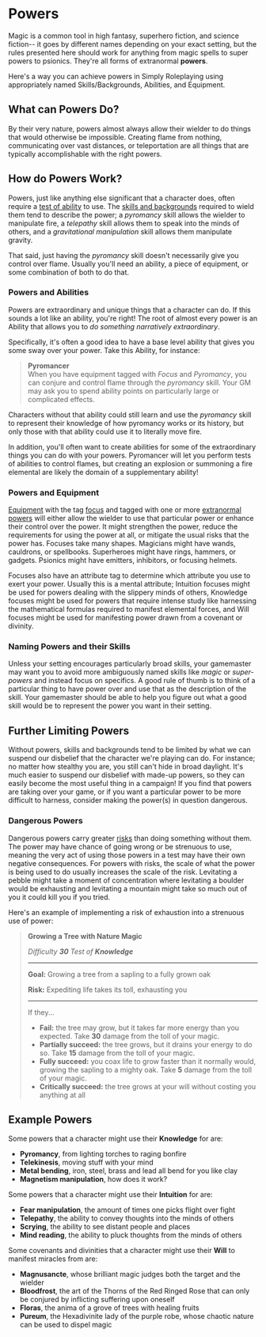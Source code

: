 # Powers

Magic is a common tool in high fantasy, superhero fiction, and science fiction-- it goes by different names depending on your exact setting, but the rules presented here should work for anything from magic spells to super powers to psionics. They're all forms of extranormal **powers**.

Here's a way you can achieve powers in Simply Roleplaying using appropriately named Skills/Backgrounds, Abilities, and Equipment.

## What can Powers Do?

By their very nature, powers almost always allow their wielder to do things that would otherwise be impossible. Creating flame from nothing, communicating over vast distances, or teleportation are all things that are typically accomplishable with the right powers.

## How do Powers Work?

Powers, just like anything else significant that a character does, often require a [test of ability](../gameplay/tests.md) to use. The [skills and backgrounds](../character/backgrounds.md) required to wield them tend to describe the power; a _pyromancy_ skill allows the wielder to manipulate fire, a _telepathy_ skill allows them to speak into the minds of others, and a _gravitational manipulation_ skill allows them manipulate gravity.

That said, just having the _pyromancy_ skill doesn't necessarily give you control over flame. Usually you'll need an ability, a piece of equipment, or some combination of both to do that.

### Powers and Abilities

Powers are extraordinary and unique things that a character can do. If this sounds a lot like an ability, you're right! The root of almost every power is an Ability that allows you to _do something narratively extraordinary_.

Specifically, it's often a good idea to have a base level ability that gives you some sway over your power. Take this Ability, for instance:

>   **Pyromancer**<br/>When you have equipment tagged with _Focus_ and _Pyromancy_, you can conjure and control flame through the _pyromancy_ skill. Your GM may ask you to spend ability points on particularly large or complicated effects.

Characters without that ability could still learn and use the _pyromancy_ skill to represent their knowledge of how pyromancy works or its history, but only those with that ability could use it to literally move fire.

In addition, you'll often want to create abilities for some of the extraordinary things you can do with your powers. Pyromancer will let you perform tests of abilities to control flames, but creating an explosion or summoning a fire elemental are likely the domain of a supplementary ability!

### Powers and Equipment

[Equipment](../character/equipment.md) with the tag [focus](../character/equipment.md#focus) and tagged with one or more [extranormal powers](../character/equipment.md#extranormal-power) will either allow the wielder to use that particular power or enhance their control over the power. It might strengthen the power, reduce the requirements for using the power at all, or mitigate the usual risks that the power has. Focuses take many shapes. Magicians might have wands, cauldrons, or spellbooks. Superheroes might have rings, hammers, or gadgets. Psionics might have emitters, inhibitors, or focusing helmets.

Focuses also have an attribute tag to determine which attribute you use to exert your power. Usually this is a mental attribute; Intuition focuses might be used for powers dealing with the slippery minds of others, Knowledge focuses might be used for powers that require intense study like harnessing the mathematical formulas required to manifest elemental forces, and Will focuses might be used for manifesting power drawn from a covenant or divinity.

### Naming Powers and their Skills

Unless your setting encourages particularly broad skills, your gamemaster may want you to avoid more ambiguously named skills like _magic_ or _super-powers_ and instead focus on specifics. A good rule of thumb is to think of a particular thing to have power over and use that as the description of the skill. Your gamemaster should be able to help you figure out what a good skill would be to represent the power you want in their setting.

## Further Limiting Powers

Without powers, skills and backgrounds tend to be limited by what we can suspend our disbelief that the character we're playing can do. For instance; no matter how stealthy you are, you still can't hide in broad daylight. It's much easier to suspend our disbelief with made-up powers, so they can easily become the most useful thing in a campaign! If you find that powers are taking over your game, or if you want a particular power to be more difficult to harness, consider making the power(s) in question dangerous.

### Dangerous Powers

Dangerous powers carry greater [risks](../gameplay/tests.md#risk-guidelines) than doing something without them. The power may have chance of going wrong or be strenuous to use, meaning the very act of using those powers in a test may have their own negative consequences. For powers with risks, the scale of what the power is being used to do usually increases the scale of the risk. Levitating a pebble might take a moment of concentration where levitating a boulder would be exhausting and levitating a mountain might take so much out of you it could kill you if you tried.

Here's an example of implementing a risk of exhaustion into a strenuous use of power:

>   **Growing a Tree with Nature Magic**
>
>   _Difficulty **30** Test of **Knowledge**_
>
>   ****
>
>   **Goal:** Growing a tree from a sapling to a fully grown oak
>
>   **Risk:** Expediting life takes its toll, exhausting you
>
>   ****
>
>   If they...
>
>   * **Fail:** the tree may grow, but it takes far more energy than you expected. Take **30** damage from the toll of your magic.
>   * **Partially succeed:** the tree grows, but it drains your energy to do so. Take **15** damage from the toll of your magic.
>   * **Fully succeed:** you coax life to grow faster than it normally would, growing the sapling to a mighty oak. Take **5** damage from the toll of your magic.
>   * **Critically succeed:** the tree grows at your will without costing you anything at all

## Example Powers

Some powers that a character might use their **Knowledge** for are:

* **Pyromancy**, from lighting torches to raging bonfire
* **Telekinesis**, moving stuff with your mind
* **Metal bending**, iron, steel, brass and lead all bend for you like clay
* **Magnetism manipulation**, how does it work?

Some powers that a character might use their **Intuition** for are:

* **Fear manipulation**, the amount of times one picks flight over fight
* **Telepathy**, the ability to convey thoughts into the minds of others
* **Scrying**, the ability to see distant people and places
* **Mind reading**, the ability to pluck thoughts from the minds of others

Some covenants and divinities that a character might use their **Will** to manifest miracles from are:

* **Magnusancte**, whose brilliant magic judges both the target and the wielder
* **Bloodfrost**, the art of the Thorns of the Red Ringed Rose that can only be conjured by inflicting suffering upon oneself
* **Floras**, the anima of a grove of trees with healing fruits
* **Pureum**, the Hexadivinite lady of the purple robe, whose chaotic nature can be used to dispel magic